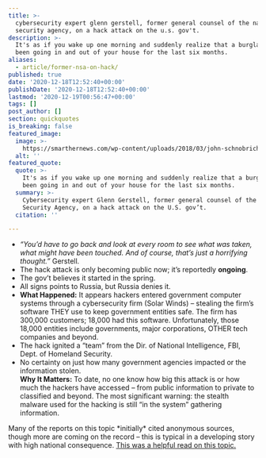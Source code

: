 ```yaml
---
title: >-
  cybersecurity expert glenn gerstell, former general counsel of the national
  security agency, on a hack attack on the u.s. gov't.
description: >-
  It's as if you wake up one morning and suddenly realize that a burglar has
  been going in and out of your house for the last six months.
aliases:
  - article/former-nsa-on-hack/
published: true
date: '2020-12-18T12:52:40+00:00'
publishDate: '2020-12-18T12:52:40+00:00'
lastmod: '2020-12-19T00:56:47+00:00'
tags: []
post_author: []
section: quickquotes
is_breaking: false
featured_image:
  image: >-
    https://smarthernews.com/wp-content/uploads/2018/03/john-schnobrich-520019-unsplash-scaled.jpg
  alt: ''
featured_quote:
  quote: >-
    It's as if you wake up one morning and suddenly realize that a burglar has
    been going in and out of your house for the last six months.
  summary: >-
    Cybersecurity expert Glenn Gerstell, former general counsel of the National
    Security Agency, on a hack attack on the U.S. gov’t.
  citation: ''

---
```

*   _“You’d have to go back and look at every room to see what was taken, what might have been touched. And of course, that’s just a horrifying thought.”_ Gerstell.
*   The hack attack is only becoming public now; it’s reportedly **ongoing**.
*   The gov’t believes it started in the spring.
*   All signs points to Russia, but Russia denies it.
*   **What Happened:** It appears hackers entered government computer systems through a cybersecurity firm (Solar Winds) – stealing the firm’s software THEY use to keep government entities safe. The firm has 300,000 customers; 18,000 had this software. Unfortunately, those 18,000 entities include governments, major corporations, OTHER tech companies and beyond.
*   The hack ignited a “team” from the Dir. of National Intelligence, FBI, Dept. of Homeland Security.
*   No certainty on just how many government agencies impacted or the information stolen.  
    **Why It Matters:** To date, no one know how big this attack is or how much the hackers have accessed – from public information to private to classified and beyond. The most significant warning: the stealth malware used for the hacking is still “in the system” gathering information.

Many of the reports on this topic \*initially\* cited anonymous sources, though more are coming on the record – this is typical in a developing story with high national consequence. [This was a helpful read on this topic.](\"https://www.npr.org/2020/12/15/946776718/u-s-scrambles-to-understand-major-computer-hack-but-says-little\")
